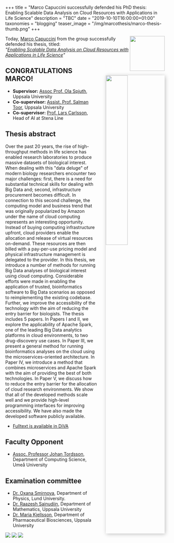 +++
title = "Marco Capuccini successfully defended his PhD thesis: Enabling Scalable Data Analysis on Cloud Resources with Applications in Life Science"
description = "TBC"
date = "2019-10-10T16:00:00+01:00"
taxonomies = "blogging"
teaser_image = "/img/marcothesis/marco-thesis-thumb.png"
+++



<img style="float: right; width: 110px;" src="/img/people/marco.jpg">

<img src="/img/marcothesis/marco-book-thumb.jpg" style="float: right; width: 37%; margin: 1em 0 1em 2em; clear: both; box-shadow: 2px 2px 12px rgb(0,0,0,0.25);"/>


Today, [Marco Capuccini](/people/marco) from the group successfully defended his thesis, titled:<br>
_"[Enabling Scalable Data Analysis on Cloud Resources with Applications in Life Science](http://urn.kb.se/resolve?urn=urn:nbn:se:uu:diva-390666)"_

## CONGRATULATIONS MARCO! 



- **Supervisor:** [Assoc Prof. Ola Spjuth](/people/olas), Uppsala University
- **Co-supervisor:** [Assist. Prof. Salman Toor](https://katalog.uu.se/profile/?id=N7-398), Uppsala University
- **Co-supervisor:** [Prof. Lars Carlsson](https://www.linkedin.com/in/lars-carlsson-2036419), Head of AI at Stena Line


## Thesis abstract

Over the past 20 years, the rise of high-throughput methods in life science has enabled research laboratories to produce massive datasets of biological interest. When dealing with this "data deluge" of modern biology researchers encounter two major challenges: first, there is a need for substantial technical skills for dealing with Big Data and; second, infrastructure procurement becomes difficult. In connection to this second challenge, the computing model and business trend that was originally popularized by Amazon under the name of cloud computing represents an interesting opportunity. Instead of buying computing infrastructure upfront, cloud providers enable the allocation and release of virtual resources on-demand. These resources are then billed with a pay-per-use pricing model and physical infrastructure management is delegated to the provider. In this thesis, we introduce a number of methods for running Big Data analyses of biological interest using cloud computing. Considerable efforts were made in enabling the application of trusted, bioinformatics software to Big Data scenarios as opposed to reimplementing the existing codebase. Further, we improve the accessibility of the technology with the aim of reducing the entry barrier for biologists. The thesis includes 5 papers. In Papers I and II, we explore the applicability of Apache Spark, one of the leading Big Data analytics platforms in cloud environments, to two drug-discovery use cases. In Paper III, we present a general method for running bioinformatics analyses on the cloud using the microservices-oriented architecture. In Paper IV, we introduce a method that combines microservices and Apache Spark with the aim of providing the best of both technologies. In Paper V, we discuss how to reduce the entry barrier for the allocation of cloud research environments. We show that all of the developed methods scale well and we provide high-level programming interfaces for improving accessibility. We have also made the developed software publicly available.

- [Fulltext is available in DiVA](http://urn.kb.se/resolve?urn=urn:nbn:se:uu:diva-390666)

## Faculty Opponent

- [Assoc. Professor Johan Tordsson](https://www.umu.se/en/staff/johan-tordsson/), Department of Computing Science, Umeå University

## Examination committee

- [Dr. Oxana Smirnova](https://portal.research.lu.se/portal/en/persons/oxana-smirnova(2e4d12d4-595e-4a06-87db-cd78955c3d6c).html), Department of Physics, Lund University.
- [Dr. Raazesh Sainudiin](https://katalog.uu.se/empinfo/?id=N17-214), Department of Mathematics, Uppsala University
- [Dr. Maria Kjellsson](https://katalog.uu.se/empinfo/?id=N2-251), Department of Pharmaceutical Biosciences, Uppsala University


<img src="/img/marcothesis/explain-iaas.JPG">

<img src="/img/marcothesis/focus-book.JPG">

<img src="/img/marcothesis/grading-papers.JPG">

